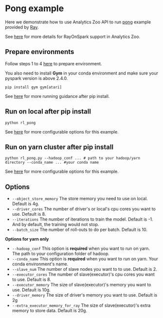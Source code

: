 # Pong example
Here we demonstrate how to use Analytics Zoo API to run [pong](https://gist.github.com/karpathy/a4166c7fe253700972fcbc77e4ea32c5) example
provided by [Ray](https://github.com/ray-project/ray).

See [here](https://analytics-zoo.github.io/master/#ProgrammingGuide/rayonspark/) for more details for RayOnSpark support in Analytics Zoo.

## Prepare environments
Follow steps 1 to 4 [here](https://analytics-zoo.github.io/master/#ProgrammingGuide/rayonspark/#steps-to-run-rayonspark) to prepare environment.

You also need to install **Gym** in your conda environment and make sure your pyspark version is above 2.4.0.
```shell script
pip install gym gym[atari]
```

See [here](https://analytics-zoo.github.io/master/#PythonUserGuide/run/#run-after-pip-install)
for more running guidance after pip install. 

## Run on local after pip install
```
python rl_pong
```
See [here](#Options) for more configurable options for this example.

## Run on yarn cluster after pip install 
```
python rl_pong.py --hadoop_conf ... # path to your hadoop/yarn directory --conda_name ... #your conda name
```
See [here](#Options) for more configurable options for this example.

## Options
- `--object_store_memory` The store memory you need to use on local. Default is 4g.
- `--driver_cores` The number of driver's or local's cpu cores you want to use. Default is 8.
- `--iterations` The number of iterations to train the model. Default is -1. And by default, the training would not stop.
- `--batch_size` The number of roll-outs to do per batch. Default is 10.

**Options for yarn only**
- `--hadoop_conf` This option is **required** when you want to run on yarn. The path to your configuration folder of hadoop.
- `--conda_name` This option is **required** when you want to run on yarn. Your conda environment's name.
- `--slave_num` The number of slave nodes you want to to use. Default is 2.
- `--executor_cores` The number of slave(executor)'s cpu cores you want to use. Default is 8.
- `--executor_memory` The size of slave(executor)'s memory you want to use. Default is 10g.
- `--driver_memory` The size of driver's memory you want to use. Default is 2g
- `--extra_executor_memory_for_ray` The size of slave(executor)'s extra memory to store data. Default is 20g.

